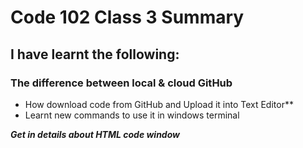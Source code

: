 # Code 102 Class 3 Summary 

## I have learnt the following: 

### The difference between local & cloud GitHub 

* How download code from GitHub and Upload it into Text Editor** 
* Learnt new commands to use it in windows terminal 

***Get in details about HTML code window***

